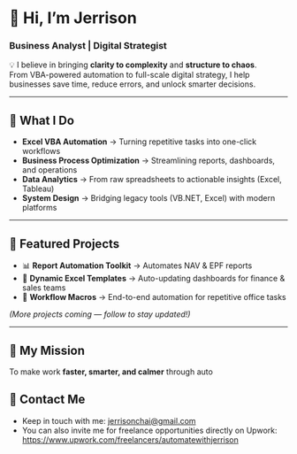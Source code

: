 # 👋 Hi, I’m **Jerrison**  
### Business Analyst | Digital Strategist  

💡 I believe in bringing **clarity to complexity** and **structure to chaos**.  
From VBA-powered automation to full-scale digital strategy, I help businesses save time, reduce errors, and unlock smarter decisions.  

---

## 🔧 What I Do
- **Excel VBA Automation** → Turning repetitive tasks into one-click workflows  
- **Business Process Optimization** → Streamlining reports, dashboards, and operations  
- **Data Analytics** → From raw spreadsheets to actionable insights (Excel, Tableau)  
- **System Design** → Bridging legacy tools (VB.NET, Excel) with modern platforms  

---

## 🚀 Featured Projects
- 📊 **Report Automation Toolkit** → Automates NAV & EPF reports  
- 📝 **Dynamic Excel Templates** → Auto-updating dashboards for finance & sales teams  
- 🔄 **Workflow Macros** → End-to-end automation for repetitive office tasks  

*(More projects coming — follow to stay updated!)*  

---

## 🎯 My Mission
To make work **faster, smarter, and calmer** through auto

## 🎯 Contact Me
- Keep in touch with me: jerrisonchai@gmail.com
- You can also invite me for freelance opportunities directly on Upwork: https://www.upwork.com/freelancers/automatewithjerrison
<!---
Jerrisonchai/Jerrisonchai is a ✨ special ✨ repository because its `README.md` (this file) appears on your GitHub profile.
You can click the Preview link to take a look at your changes.
--->

